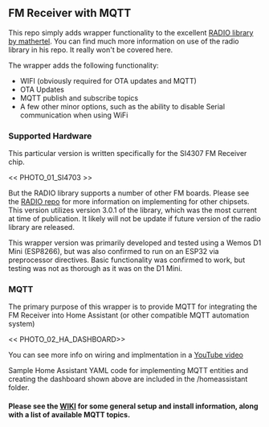 ## FM Receiver with MQTT
This repo simply adds wrapper functionality to the excellent [RADIO library by mathertel](https://github.com/mathertel/Radio).  You can find much more information on use of the radio library in his repo.  It really won't be covered here.

The wrapper adds the following functionality:

- WIFI (obviously required for OTA updates and MQTT)
- OTA Updates
- MQTT publish and subscribe topics
- A few other minor options, such as the ability to disable Serial communication when using WiFi

### Supported Hardware

This particular version is written specifically for the SI4307 FM Receiver chip.

<< PHOTO_01_SI4703 >>

But the RADIO library supports a number of other FM boards.  Please see the [RADIO repo](https://github.com/mathertel/Radio) for more information on implementing for other chipsets.  This version utilizes version 3.0.1 of the library, which was the most current at time of publication.  It likely will not be update if future version of the radio library are released.

This wrapper version was primarily developed and tested using a Wemos D1 Mini (ESP8266), but was also confirmed to run on an ESP32 via preprocessor directives.  Basic functionality was confirmed to work, but testing was not as thorough as it was on the D1 Mini.

### MQTT

The primary purpose of this wrapper is to provide MQTT for integrating the FM Receiver into Home Assistant (or other compatible MQTT automation system)

<< PHOTO_02_HA_DASHBOARD>>


You can see more info on wiring and implmentation in a [YouTube video](https://youtu.be/BJh-vUknn-Q) 

Sample Home Assistant YAML code for implementing MQTT entities and creating the dashboard shown above are included in the /homeassistant folder.

#### Please see the [WIKI](https://github.com/Resinchem/FM-Receiver-MQTT/wiki) for some general setup and install information, along with a list of available MQTT topics.
